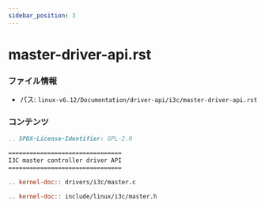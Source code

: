 ```yaml
---
sidebar_position: 3
---
```

# master-driver-api.rst

### ファイル情報

- パス: `linux-v6.12/Documentation/driver-api/i3c/master-driver-api.rst`

### コンテンツ

```rst
.. SPDX-License-Identifier: GPL-2.0

================================
I3C master controller driver API
================================

.. kernel-doc:: drivers/i3c/master.c

.. kernel-doc:: include/linux/i3c/master.h

```
